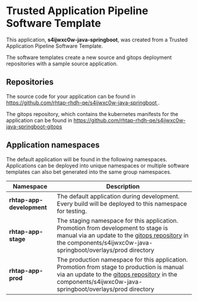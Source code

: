 # Trusted Application Pipeline Software Template

This application, **s4ijwxc0w-java-springboot**, was created from a Trusted Application Pipeline Software Template.

The software templates create a new source and gitops deployment repositories with a sample source application. 

## Repositories

The source code for your application can be found in [https://github.com/rhtap-rhdh-qe/s4ijwxc0w-java-springboot ](https://github.com/rhtap-rhdh-qe/s4ijwxc0w-java-springboot ).
 
The gitops repository, which contains the kubernetes manifests for the application can be found in 
[https://github.com/rhtap-rhdh-qe/s4ijwxc0w-java-springboot-gitops ](https://github.com/rhtap-rhdh-qe/s4ijwxc0w-java-springboot-gitops ) 

## Application namespaces 

The default application will be found in the following namespaces. Applications can be deployed into unique namespaces or multiple software templates can also bet generated into the same group namespaces.  

|  Namespace   |  Description   |  
| -------- | -------- |   
| **rhtap-app-development** | The default application during development. Every build will be deployed to this namespace for testing. | 
| **rhtap-app-stage** | The staging namespace for this application. Promotion from development to stage is manual via an update to the [gitops repository](https://github.com/rhtap-rhdh-qe/s4ijwxc0w-java-springboot-gitops ) in the components/s4ijwxc0w-java-springboot/overlays/prod directory |  
| **rhtap-app-prod** | The production namespace for this application. Promotion from stage to production is manual via an update to the [gitops repository](https://github.com/rhtap-rhdh-qe/s4ijwxc0w-java-springboot-gitops ) in the components/s4ijwxc0w-java-springboot/overlays/prod directory | 